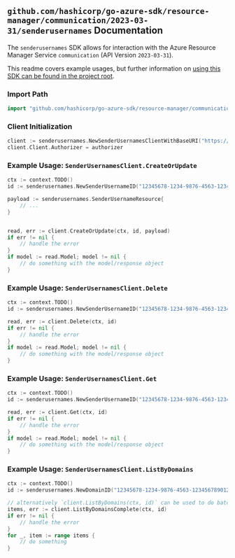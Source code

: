 
## `github.com/hashicorp/go-azure-sdk/resource-manager/communication/2023-03-31/senderusernames` Documentation

The `senderusernames` SDK allows for interaction with the Azure Resource Manager Service `communication` (API Version `2023-03-31`).

This readme covers example usages, but further information on [using this SDK can be found in the project root](https://github.com/hashicorp/go-azure-sdk/tree/main/docs).

### Import Path

```go
import "github.com/hashicorp/go-azure-sdk/resource-manager/communication/2023-03-31/senderusernames"
```


### Client Initialization

```go
client := senderusernames.NewSenderUsernamesClientWithBaseURI("https://management.azure.com")
client.Client.Authorizer = authorizer
```


### Example Usage: `SenderUsernamesClient.CreateOrUpdate`

```go
ctx := context.TODO()
id := senderusernames.NewSenderUsernameID("12345678-1234-9876-4563-123456789012", "example-resource-group", "emailServiceValue", "domainValue", "senderUsernameValue")

payload := senderusernames.SenderUsernameResource{
	// ...
}


read, err := client.CreateOrUpdate(ctx, id, payload)
if err != nil {
	// handle the error
}
if model := read.Model; model != nil {
	// do something with the model/response object
}
```


### Example Usage: `SenderUsernamesClient.Delete`

```go
ctx := context.TODO()
id := senderusernames.NewSenderUsernameID("12345678-1234-9876-4563-123456789012", "example-resource-group", "emailServiceValue", "domainValue", "senderUsernameValue")

read, err := client.Delete(ctx, id)
if err != nil {
	// handle the error
}
if model := read.Model; model != nil {
	// do something with the model/response object
}
```


### Example Usage: `SenderUsernamesClient.Get`

```go
ctx := context.TODO()
id := senderusernames.NewSenderUsernameID("12345678-1234-9876-4563-123456789012", "example-resource-group", "emailServiceValue", "domainValue", "senderUsernameValue")

read, err := client.Get(ctx, id)
if err != nil {
	// handle the error
}
if model := read.Model; model != nil {
	// do something with the model/response object
}
```


### Example Usage: `SenderUsernamesClient.ListByDomains`

```go
ctx := context.TODO()
id := senderusernames.NewDomainID("12345678-1234-9876-4563-123456789012", "example-resource-group", "emailServiceValue", "domainValue")

// alternatively `client.ListByDomains(ctx, id)` can be used to do batched pagination
items, err := client.ListByDomainsComplete(ctx, id)
if err != nil {
	// handle the error
}
for _, item := range items {
	// do something
}
```
